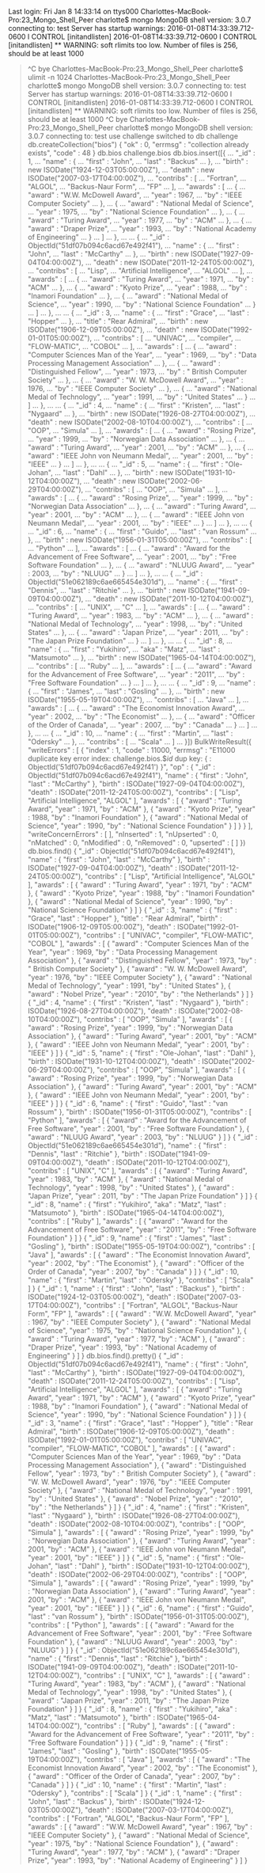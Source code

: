 Last login: Fri Jan  8 14:33:14 on ttys000
Charlottes-MacBook-Pro:23_Mongo_Shell_Peer charlotte$ mongo
MongoDB shell version: 3.0.7
connecting to: test
Server has startup warnings: 
2016-01-08T14:33:39.712-0600 I CONTROL  [initandlisten] 
2016-01-08T14:33:39.712-0600 I CONTROL  [initandlisten] ** WARNING: soft rlimits too low. Number of files is 256, should be at least 1000
> ^C
bye
Charlottes-MacBook-Pro:23_Mongo_Shell_Peer charlotte$ ulimit -n 1024
Charlottes-MacBook-Pro:23_Mongo_Shell_Peer charlotte$ mongo
MongoDB shell version: 3.0.7
connecting to: test
Server has startup warnings: 
2016-01-08T14:33:39.712-0600 I CONTROL  [initandlisten] 
2016-01-08T14:33:39.712-0600 I CONTROL  [initandlisten] ** WARNING: soft rlimits too low. Number of files is 256, should be at least 1000
> ^C
bye
Charlottes-MacBook-Pro:23_Mongo_Shell_Peer charlotte$ mongo
MongoDB shell version: 3.0.7
connecting to: test
> use challenge
switched to db challenge
> db.createCollection("bios")
{ "ok" : 0, "errmsg" : "collection already exists", "code" : 48 }
> db.bios
challenge.bios
> db.bios.insert([{
...     "_id" : 1,
...     "name" : {
...         "first" : "John",
...         "last" : "Backus"
...     },
...     "birth" : new ISODate("1924-12-03T05:00:00Z"),
...     "death" : new ISODate("2007-03-17T04:00:00Z"),
...     "contribs" : [
...         "Fortran",
...         "ALGOL",
...         "Backus-Naur Form",
...         "FP"
...     ],
...     "awards" : [
...         {
...             "award" : "W.W. McDowell Award",
...             "year" : 1967,
...             "by" : "IEEE Computer Society"
...         },
...         {
...             "award" : "National Medal of Science",
...             "year" : 1975,
...             "by" : "National Science Foundation"
...         },
...         {
...             "award" : "Turing Award",
...             "year" : 1977,
...             "by" : "ACM"
...         },
...         {
...             "award" : "Draper Prize",
...             "year" : 1993,
...             "by" : "National Academy of Engineering"
...         }
...     ]
... },
... 
... {
...     "_id" : ObjectId("51df07b094c6acd67e492f41"),
...     "name" : {
...         "first" : "John",
...         "last" : "McCarthy"
...     },
...     "birth" : new ISODate("1927-09-04T04:00:00Z"),
...     "death" : new ISODate("2011-12-24T05:00:00Z"),
...     "contribs" : [
...         "Lisp",
...         "Artificial Intelligence",
...         "ALGOL"
...     ],
...     "awards" : [
...         {
...             "award" : "Turing Award",
...             "year" : 1971,
...             "by" : "ACM"
...         },
...         {
...             "award" : "Kyoto Prize",
...             "year" : 1988,
...             "by" : "Inamori Foundation"
...         },
...         {
...             "award" : "National Medal of Science",
...             "year" : 1990,
...             "by" : "National Science Foundation"
...         }
...     ]
... },
... 
... {
...     "_id" : 3,
...     "name" : {
...         "first" : "Grace",
...         "last" : "Hopper"
...     },
...     "title" : "Rear Admiral",
...     "birth" : new ISODate("1906-12-09T05:00:00Z"),
...     "death" : new ISODate("1992-01-01T05:00:00Z"),
...     "contribs" : [
...         "UNIVAC",
...         "compiler",
...         "FLOW-MATIC",
...         "COBOL"
...     ],
...     "awards" : [
...         {
...             "award" : "Computer Sciences Man of the Year",
...             "year" : 1969,
...             "by" : "Data Processing Management Association"
...         },
...         {
...             "award" : "Distinguished Fellow",
...             "year" : 1973,
...             "by" : " British Computer Society"
...         },
...         {
...             "award" : "W. W. McDowell Award",
...             "year" : 1976,
...             "by" : "IEEE Computer Society"
...         },
...         {
...             "award" : "National Medal of Technology",
...             "year" : 1991,
...             "by" : "United States"
...         }
...     ]
... },
... 
... {
...     "_id" : 4,
...     "name" : {
...         "first" : "Kristen",
...         "last" : "Nygaard"
...     },
...     "birth" : new ISODate("1926-08-27T04:00:00Z"),
...     "death" : new ISODate("2002-08-10T04:00:00Z"),
...     "contribs" : [
...         "OOP",
...         "Simula"
...     ],
...     "awards" : [
...         {
...             "award" : "Rosing Prize",
...             "year" : 1999,
...             "by" : "Norwegian Data Association"
...         },
...         {
...             "award" : "Turing Award",
...             "year" : 2001,
...             "by" : "ACM"
...         },
...         {
...             "award" : "IEEE John von Neumann Medal",
...             "year" : 2001,
...             "by" : "IEEE"
...         }
...     ]
... },
... 
... {
...     "_id" : 5,
...     "name" : {
...         "first" : "Ole-Johan",
...         "last" : "Dahl"
...     },
...     "birth" : new ISODate("1931-10-12T04:00:00Z"),
...     "death" : new ISODate("2002-06-29T04:00:00Z"),
...     "contribs" : [
...         "OOP",
...         "Simula"
...     ],
...     "awards" : [
...         {
...             "award" : "Rosing Prize",
...             "year" : 1999,
...             "by" : "Norwegian Data Association"
...         },
...         {
...             "award" : "Turing Award",
...             "year" : 2001,
...             "by" : "ACM"
...         },
...         {
...             "award" : "IEEE John von Neumann Medal",
...             "year" : 2001,
...             "by" : "IEEE"
...         }
...     ]
... },
... 
... {
...     "_id" : 6,
...     "name" : {
...         "first" : "Guido",
...         "last" : "van Rossum"
...     },
...     "birth" : new ISODate("1956-01-31T05:00:00Z"),
...     "contribs" : [
...         "Python"
...     ],
...     "awards" : [
...         {
...             "award" : "Award for the Advancement of Free Software",
...             "year" : 2001,
...             "by" : "Free Software Foundation"
...         },
...         {
...             "award" : "NLUUG Award",
...             "year" : 2003,
...             "by" : "NLUUG"
...         }
...     ]
... },
... 
... {
...     "_id" : ObjectId("51e062189c6ae665454e301d"),
...     "name" : {
...         "first" : "Dennis",
...         "last" : "Ritchie"
...     },
...     "birth" : new ISODate("1941-09-09T04:00:00Z"),
...     "death" : new ISODate("2011-10-12T04:00:00Z"),
...     "contribs" : [
...         "UNIX",
...         "C"
...     ],
...     "awards" : [
...         {
...             "award" : "Turing Award",
...             "year" : 1983,
...             "by" : "ACM"
...         },
...         {
...             "award" : "National Medal of Technology",
...             "year" : 1998,
...             "by" : "United States"
...         },
...         {
...             "award" : "Japan Prize",
...             "year" : 2011,
...             "by" : "The Japan Prize Foundation"
...         }
...     ]
... },
... 
... {
...     "_id" : 8,
...     "name" : {
...         "first" : "Yukihiro",
...         "aka" : "Matz",
...         "last" : "Matsumoto"
...     },
...     "birth" : new ISODate("1965-04-14T04:00:00Z"),
...     "contribs" : [
...         "Ruby"
...     ],
...     "awards" : [
...         {
...             "award" : "Award for the Advancement of Free Software",
...             "year" : "2011",
...             "by" : "Free Software Foundation"
...         }
...     ]
... },
... 
... {
...     "_id" : 9,
...     "name" : {
...         "first" : "James",
...         "last" : "Gosling"
...     },
...     "birth" : new ISODate("1955-05-19T04:00:00Z"),
...     "contribs" : [
...         "Java"
...     ],
...     "awards" : [
...         {
...             "award" : "The Economist Innovation Award",
...             "year" : 2002,
...             "by" : "The Economist"
...         },
...         {
...             "award" : "Officer of the Order of Canada",
...             "year" : 2007,
...             "by" : "Canada"
...         }
...     ]
... },
... 
... {
...     "_id" : 10,
...     "name" : {
...         "first" : "Martin",
...         "last" : "Odersky"
...     },
...     "contribs" : [
...         "Scala"
...     ]
... }])
BulkWriteResult({
"writeErrors" : [
{
"index" : 1,
"code" : 11000,
"errmsg" : "E11000 duplicate key error index: challenge.bios.$_id_ dup key: { : ObjectId('51df07b094c6acd67e492f41') }",
"op" : {
"_id" : ObjectId("51df07b094c6acd67e492f41"),
"name" : {
"first" : "John",
"last" : "McCarthy"
},
"birth" : ISODate("1927-09-04T04:00:00Z"),
"death" : ISODate("2011-12-24T05:00:00Z"),
"contribs" : [
"Lisp",
"Artificial Intelligence",
"ALGOL"
],
"awards" : [
{
"award" : "Turing Award",
"year" : 1971,
"by" : "ACM"
},
{
"award" : "Kyoto Prize",
"year" : 1988,
"by" : "Inamori Foundation"
},
{
"award" : "National Medal of Science",
"year" : 1990,
"by" : "National Science Foundation"
}
]
}
}
],
"writeConcernErrors" : [ ],
"nInserted" : 1,
"nUpserted" : 0,
"nMatched" : 0,
"nModified" : 0,
"nRemoved" : 0,
"upserted" : [ ]
})
> db.bios.find()
{ "_id" : ObjectId("51df07b094c6acd67e492f41"), "name" : { "first" : "John", "last" : "McCarthy" }, "birth" : ISODate("1927-09-04T04:00:00Z"), "death" : ISODate("2011-12-24T05:00:00Z"), "contribs" : [ "Lisp", "Artificial Intelligence", "ALGOL" ], "awards" : [ { "award" : "Turing Award", "year" : 1971, "by" : "ACM" }, { "award" : "Kyoto Prize", "year" : 1988, "by" : "Inamori Foundation" }, { "award" : "National Medal of Science", "year" : 1990, "by" : "National Science Foundation" } ] }
{ "_id" : 3, "name" : { "first" : "Grace", "last" : "Hopper" }, "title" : "Rear Admiral", "birth" : ISODate("1906-12-09T05:00:00Z"), "death" : ISODate("1992-01-01T05:00:00Z"), "contribs" : [ "UNIVAC", "compiler", "FLOW-MATIC", "COBOL" ], "awards" : [ { "award" : "Computer Sciences Man of the Year", "year" : 1969, "by" : "Data Processing Management Association" }, { "award" : "Distinguished Fellow", "year" : 1973, "by" : " British Computer Society" }, { "award" : "W. W. McDowell Award", "year" : 1976, "by" : "IEEE Computer Society" }, { "award" : "National Medal of Technology", "year" : 1991, "by" : "United States" }, { "award" : "Nobel Prize", "year" : "2010", "by" : "the Netherlands" } ] }
{ "_id" : 4, "name" : { "first" : "Kristen", "last" : "Nygaard" }, "birth" : ISODate("1926-08-27T04:00:00Z"), "death" : ISODate("2002-08-10T04:00:00Z"), "contribs" : [ "OOP", "Simula" ], "awards" : [ { "award" : "Rosing Prize", "year" : 1999, "by" : "Norwegian Data Association" }, { "award" : "Turing Award", "year" : 2001, "by" : "ACM" }, { "award" : "IEEE John von Neumann Medal", "year" : 2001, "by" : "IEEE" } ] }
{ "_id" : 5, "name" : { "first" : "Ole-Johan", "last" : "Dahl" }, "birth" : ISODate("1931-10-12T04:00:00Z"), "death" : ISODate("2002-06-29T04:00:00Z"), "contribs" : [ "OOP", "Simula" ], "awards" : [ { "award" : "Rosing Prize", "year" : 1999, "by" : "Norwegian Data Association" }, { "award" : "Turing Award", "year" : 2001, "by" : "ACM" }, { "award" : "IEEE John von Neumann Medal", "year" : 2001, "by" : "IEEE" } ] }
{ "_id" : 6, "name" : { "first" : "Guido", "last" : "van Rossum" }, "birth" : ISODate("1956-01-31T05:00:00Z"), "contribs" : [ "Python" ], "awards" : [ { "award" : "Award for the Advancement of Free Software", "year" : 2001, "by" : "Free Software Foundation" }, { "award" : "NLUUG Award", "year" : 2003, "by" : "NLUUG" } ] }
{ "_id" : ObjectId("51e062189c6ae665454e301d"), "name" : { "first" : "Dennis", "last" : "Ritchie" }, "birth" : ISODate("1941-09-09T04:00:00Z"), "death" : ISODate("2011-10-12T04:00:00Z"), "contribs" : [ "UNIX", "C" ], "awards" : [ { "award" : "Turing Award", "year" : 1983, "by" : "ACM" }, { "award" : "National Medal of Technology", "year" : 1998, "by" : "United States" }, { "award" : "Japan Prize", "year" : 2011, "by" : "The Japan Prize Foundation" } ] }
{ "_id" : 8, "name" : { "first" : "Yukihiro", "aka" : "Matz", "last" : "Matsumoto" }, "birth" : ISODate("1965-04-14T04:00:00Z"), "contribs" : [ "Ruby" ], "awards" : [ { "award" : "Award for the Advancement of Free Software", "year" : "2011", "by" : "Free Software Foundation" } ] }
{ "_id" : 9, "name" : { "first" : "James", "last" : "Gosling" }, "birth" : ISODate("1955-05-19T04:00:00Z"), "contribs" : [ "Java" ], "awards" : [ { "award" : "The Economist Innovation Award", "year" : 2002, "by" : "The Economist" }, { "award" : "Officer of the Order of Canada", "year" : 2007, "by" : "Canada" } ] }
{ "_id" : 10, "name" : { "first" : "Martin", "last" : "Odersky" }, "contribs" : [ "Scala" ] }
{ "_id" : 1, "name" : { "first" : "John", "last" : "Backus" }, "birth" : ISODate("1924-12-03T05:00:00Z"), "death" : ISODate("2007-03-17T04:00:00Z"), "contribs" : [ "Fortran", "ALGOL", "Backus-Naur Form", "FP" ], "awards" : [ { "award" : "W.W. McDowell Award", "year" : 1967, "by" : "IEEE Computer Society" }, { "award" : "National Medal of Science", "year" : 1975, "by" : "National Science Foundation" }, { "award" : "Turing Award", "year" : 1977, "by" : "ACM" }, { "award" : "Draper Prize", "year" : 1993, "by" : "National Academy of Engineering" } ] }
> db.bios.find().pretty()
{
"_id" : ObjectId("51df07b094c6acd67e492f41"),
"name" : {
"first" : "John",
"last" : "McCarthy"
},
"birth" : ISODate("1927-09-04T04:00:00Z"),
"death" : ISODate("2011-12-24T05:00:00Z"),
"contribs" : [
"Lisp",
"Artificial Intelligence",
"ALGOL"
],
"awards" : [
{
"award" : "Turing Award",
"year" : 1971,
"by" : "ACM"
},
{
"award" : "Kyoto Prize",
"year" : 1988,
"by" : "Inamori Foundation"
},
{
"award" : "National Medal of Science",
"year" : 1990,
"by" : "National Science Foundation"
}
]
}
{
"_id" : 3,
"name" : {
"first" : "Grace",
"last" : "Hopper"
},
"title" : "Rear Admiral",
"birth" : ISODate("1906-12-09T05:00:00Z"),
"death" : ISODate("1992-01-01T05:00:00Z"),
"contribs" : [
"UNIVAC",
"compiler",
"FLOW-MATIC",
"COBOL"
],
"awards" : [
{
"award" : "Computer Sciences Man of the Year",
"year" : 1969,
"by" : "Data Processing Management Association"
},
{
"award" : "Distinguished Fellow",
"year" : 1973,
"by" : " British Computer Society"
},
{
"award" : "W. W. McDowell Award",
"year" : 1976,
"by" : "IEEE Computer Society"
},
{
"award" : "National Medal of Technology",
"year" : 1991,
"by" : "United States"
},
{
"award" : "Nobel Prize",
"year" : "2010",
"by" : "the Netherlands"
}
]
}
{
"_id" : 4,
"name" : {
"first" : "Kristen",
"last" : "Nygaard"
},
"birth" : ISODate("1926-08-27T04:00:00Z"),
"death" : ISODate("2002-08-10T04:00:00Z"),
"contribs" : [
"OOP",
"Simula"
],
"awards" : [
{
"award" : "Rosing Prize",
"year" : 1999,
"by" : "Norwegian Data Association"
},
{
"award" : "Turing Award",
"year" : 2001,
"by" : "ACM"
},
{
"award" : "IEEE John von Neumann Medal",
"year" : 2001,
"by" : "IEEE"
}
]
}
{
"_id" : 5,
"name" : {
"first" : "Ole-Johan",
"last" : "Dahl"
},
"birth" : ISODate("1931-10-12T04:00:00Z"),
"death" : ISODate("2002-06-29T04:00:00Z"),
"contribs" : [
"OOP",
"Simula"
],
"awards" : [
{
"award" : "Rosing Prize",
"year" : 1999,
"by" : "Norwegian Data Association"
},
{
"award" : "Turing Award",
"year" : 2001,
"by" : "ACM"
},
{
"award" : "IEEE John von Neumann Medal",
"year" : 2001,
"by" : "IEEE"
}
]
}
{
"_id" : 6,
"name" : {
"first" : "Guido",
"last" : "van Rossum"
},
"birth" : ISODate("1956-01-31T05:00:00Z"),
"contribs" : [
"Python"
],
"awards" : [
{
"award" : "Award for the Advancement of Free Software",
"year" : 2001,
"by" : "Free Software Foundation"
},
{
"award" : "NLUUG Award",
"year" : 2003,
"by" : "NLUUG"
}
]
}
{
"_id" : ObjectId("51e062189c6ae665454e301d"),
"name" : {
"first" : "Dennis",
"last" : "Ritchie"
},
"birth" : ISODate("1941-09-09T04:00:00Z"),
"death" : ISODate("2011-10-12T04:00:00Z"),
"contribs" : [
"UNIX",
"C"
],
"awards" : [
{
"award" : "Turing Award",
"year" : 1983,
"by" : "ACM"
},
{
"award" : "National Medal of Technology",
"year" : 1998,
"by" : "United States"
},
{
"award" : "Japan Prize",
"year" : 2011,
"by" : "The Japan Prize Foundation"
}
]
}
{
"_id" : 8,
"name" : {
"first" : "Yukihiro",
"aka" : "Matz",
"last" : "Matsumoto"
},
"birth" : ISODate("1965-04-14T04:00:00Z"),
"contribs" : [
"Ruby"
],
"awards" : [
{
"award" : "Award for the Advancement of Free Software",
"year" : "2011",
"by" : "Free Software Foundation"
}
]
}
{
"_id" : 9,
"name" : {
"first" : "James",
"last" : "Gosling"
},
"birth" : ISODate("1955-05-19T04:00:00Z"),
"contribs" : [
"Java"
],
"awards" : [
{
"award" : "The Economist Innovation Award",
"year" : 2002,
"by" : "The Economist"
},
{
"award" : "Officer of the Order of Canada",
"year" : 2007,
"by" : "Canada"
}
]
}
{
"_id" : 10,
"name" : {
"first" : "Martin",
"last" : "Odersky"
},
"contribs" : [
"Scala"
]
}
{
"_id" : 1,
"name" : {
"first" : "John",
"last" : "Backus"
},
"birth" : ISODate("1924-12-03T05:00:00Z"),
"death" : ISODate("2007-03-17T04:00:00Z"),
"contribs" : [
"Fortran",
"ALGOL",
"Backus-Naur Form",
"FP"
],
"awards" : [
{
"award" : "W.W. McDowell Award",
"year" : 1967,
"by" : "IEEE Computer Society"
},
{
"award" : "National Medal of Science",
"year" : 1975,
"by" : "National Science Foundation"
},
{
"award" : "Turing Award",
"year" : 1977,
"by" : "ACM"
},
{
"award" : "Draper Prize",
"year" : 1993,
"by" : "National Academy of Engineering"
}
]
}
> 